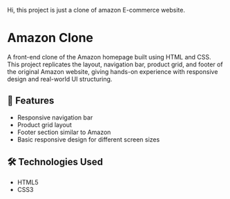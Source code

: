 Hi, this project is just a clone of amazon E-commerce website.

# Amazon Clone

A front-end clone of the Amazon homepage built using HTML and CSS.  
This project replicates the layout, navigation bar, product grid, and footer of the original Amazon website, giving hands-on experience with responsive design and real-world UI structuring.

## 📌 Features
- Responsive navigation bar
- Product grid layout
- Footer section similar to Amazon
- Basic responsive design for different screen sizes

## 🛠️ Technologies Used
- HTML5
- CSS3



